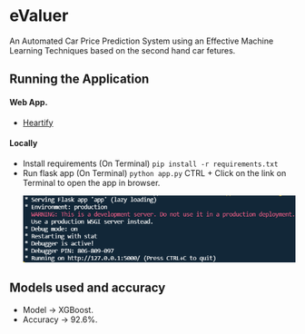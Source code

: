 # eValuer
An Automated Car Price Prediction System using an Effective Machine Learning Techniques based on the second hand car fetures.

## Running the Application
#### Web App.
- [Heartify](https://valuer-app.herokuapp.com/)

#### Locally
- Install requirements (On Terminal) 
   `pip install -r requirements.txt`
- Run flask app (On Terminal)
    `python app.py`
    CTRL + Click on the link on Terminal to open the app in browser.
      <p align="center">
      <img src="https://github.com/rutvikraj/eValuer/blob/main/static/images/img-01.png"/>
      </p>

## Models used and accuracy
- Model -> XGBoost.
- Accuracy -> 92.6%.
